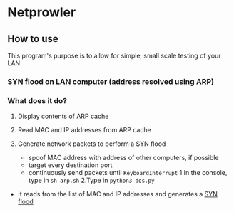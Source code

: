 # Netprowler

## How to use

This program's purpose is to allow for simple, small scale testing of your LAN.

### SYN flood on LAN computer (address resolved using ARP)

### What does it do?

1. Display contents of ARP cache

2. Read MAC and IP addresses from ARP cache

3. Generate network packets to perform a SYN flood
    * spoof MAC address with address of other computers, if possible
    * target every destination port
    * continuously send packets until `KeyboardInterrupt`
1.In the console, type in `sh arp.sh`
2.Type in `python3 dos.py`

* It reads from the list of MAC and IP addresses and generates a [SYN flood](https://en.wikipedia.org/wiki/SYN_flood)
